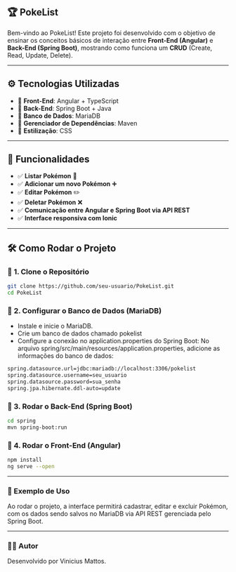 ## **🏆 PokeList**  
Bem-vindo ao PokeList! Este projeto foi desenvolvido com o objetivo de ensinar os conceitos básicos de interação entre **Front-End (Angular)** e **Back-End (Spring Boot)**, mostrando como funciona um **CRUD** (Create, Read, Update, Delete).

---

## **⚙️ Tecnologias Utilizadas**  
- 🔹 **Front-End**: Angular + TypeScript  
- 🔹 **Back-End**: Spring Boot + Java  
- 🔹 **Banco de Dados**: MariaDB  
- 🔹 **Gerenciador de Dependências**: Maven  
- 🔹 **Estilização**: CSS  

---

## **🚀 Funcionalidades**  
- ✅ **Listar Pokémon** 📜  
- ✅ **Adicionar um novo Pokémon** ➕  
- ✅ **Editar Pokémon** ✏️  
- ✅ **Deletar Pokémon** ❌  
- ✅ **Comunicação entre Angular e Spring Boot via API REST**  
- ✅ **Interface responsiva com Ionic**  

---

## **🛠️ Como Rodar o Projeto**  

### 🔹 **1. Clone o Repositório**  
```bash
git clone https://github.com/seu-usuario/PokeList.git
cd PokeList
```
### 🔹 **2. Configurar o Banco de Dados (MariaDB)**
- Instale e inicie o MariaDB.
- Crie um banco de dados chamado pokelist
- Configure a conexão no application.properties do Spring Boot:
No arquivo spring/src/main/resources/application.properties, adicione as informações do banco de dados:
```bash
spring.datasource.url=jdbc:mariadb://localhost:3306/pokelist
spring.datasource.username=seu_usuario
spring.datasource.password=sua_senha
spring.jpa.hibernate.ddl-auto=update
```
### 🔹 3. Rodar o Back-End (Spring Boot)
```bash
cd spring
mvn spring-boot:run
```
### 🔹 4. Rodar o Front-End (Angular)
```bash
npm install
ng serve --open
```

---

### 🎯 Exemplo de Uso
Ao rodar o projeto, a interface permitirá cadastrar, editar e excluir Pokémon, com os dados sendo salvos no MariaDB via API REST gerenciada pelo Spring Boot.

---

### 👨‍💻 Autor
Desenvolvido por Vinicius Mattos.
